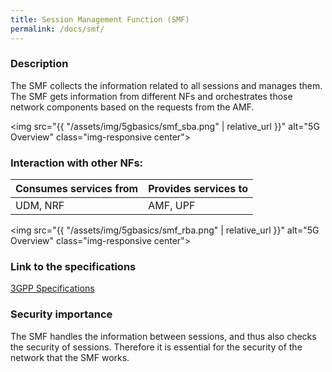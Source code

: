 ```yaml
---
title: Session Management Function (SMF)
permalink: /docs/smf/
---
```


### Description
The SMF collects the information related to all sessions and manages them. The SMF gets information from different NFs and orchestrates those network components based on the requests from the AMF.

<img src="{{ "/assets/img/5gbasics/smf_sba.png" | relative_url }}" alt="5G Overview" class="img-responsive center">

### Interaction with other NFs:

| Consumes services from    | Provides services to  | 
| -------------             |-------------          |
| UDM, NRF                  | AMF, UPF              |

<img src="{{ "/assets/img/5gbasics/smf_rba.png" | relative_url }}" alt="5G Overview" class="img-responsive center">

### Link to the specifications
<a href="https://www.etsi.org/deliver/etsi_ts/129500_129599/129502/17.06.00_60/ts_129502v170600p.pdf">3GPP Specifications</a>

### Security importance
The SMF handles the information between sessions, and thus also checks the security of sessions. Therefore it is essential for the security of the network that the SMF works.
